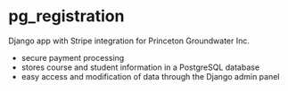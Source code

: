 # pg_registration
Django app with Stripe integration for Princeton Groundwater Inc.
- secure payment processing
- stores course and student information in a PostgreSQL database
- easy access and modification of data through the Django admin panel
